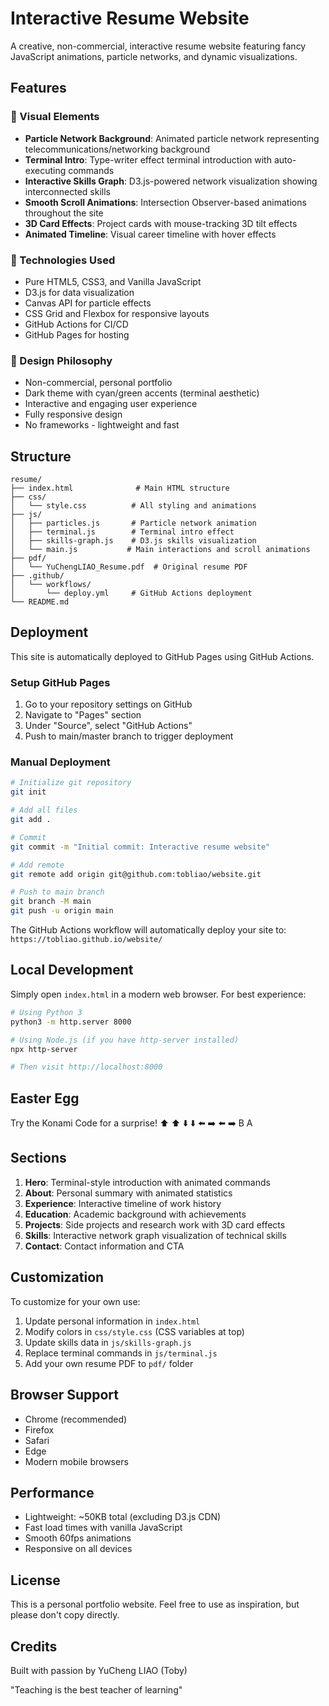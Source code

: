 # Interactive Resume Website

A creative, non-commercial, interactive resume website featuring fancy JavaScript animations, particle networks, and dynamic visualizations.

## Features

### 🎨 Visual Elements
- **Particle Network Background**: Animated particle network representing telecommunications/networking background
- **Terminal Intro**: Type-writer effect terminal introduction with auto-executing commands
- **Interactive Skills Graph**: D3.js-powered network visualization showing interconnected skills
- **Smooth Scroll Animations**: Intersection Observer-based animations throughout the site
- **3D Card Effects**: Project cards with mouse-tracking 3D tilt effects
- **Animated Timeline**: Visual career timeline with hover effects

### 🚀 Technologies Used
- Pure HTML5, CSS3, and Vanilla JavaScript
- D3.js for data visualization
- Canvas API for particle effects
- CSS Grid and Flexbox for responsive layouts
- GitHub Actions for CI/CD
- GitHub Pages for hosting

### 🎯 Design Philosophy
- Non-commercial, personal portfolio
- Dark theme with cyan/green accents (terminal aesthetic)
- Interactive and engaging user experience
- Fully responsive design
- No frameworks - lightweight and fast

## Structure

```
resume/
├── index.html              # Main HTML structure
├── css/
│   └── style.css          # All styling and animations
├── js/
│   ├── particles.js       # Particle network animation
│   ├── terminal.js        # Terminal intro effect
│   ├── skills-graph.js    # D3.js skills visualization
│   └── main.js           # Main interactions and scroll animations
├── pdf/
│   └── YuChengLIAO_Resume.pdf  # Original resume PDF
├── .github/
│   └── workflows/
│       └── deploy.yml     # GitHub Actions deployment
└── README.md
```

## Deployment

This site is automatically deployed to GitHub Pages using GitHub Actions.

### Setup GitHub Pages

1. Go to your repository settings on GitHub
2. Navigate to "Pages" section
3. Under "Source", select "GitHub Actions"
4. Push to main/master branch to trigger deployment

### Manual Deployment

```bash
# Initialize git repository
git init

# Add all files
git add .

# Commit
git commit -m "Initial commit: Interactive resume website"

# Add remote
git remote add origin git@github.com:tobliao/website.git

# Push to main branch
git branch -M main
git push -u origin main
```

The GitHub Actions workflow will automatically deploy your site to:
`https://tobliao.github.io/website/`

## Local Development

Simply open `index.html` in a modern web browser. For best experience:

```bash
# Using Python 3
python3 -m http.server 8000

# Using Node.js (if you have http-server installed)
npx http-server

# Then visit http://localhost:8000
```

## Easter Egg

Try the Konami Code for a surprise!
⬆️ ⬆️ ⬇️ ⬇️ ⬅️ ➡️ ⬅️ ➡️ B A

## Sections

1. **Hero**: Terminal-style introduction with animated commands
2. **About**: Personal summary with animated statistics
3. **Experience**: Interactive timeline of work history
4. **Education**: Academic background with achievements
5. **Projects**: Side projects and research work with 3D card effects
6. **Skills**: Interactive network graph visualization of technical skills
7. **Contact**: Contact information and CTA

## Customization

To customize for your own use:

1. Update personal information in `index.html`
2. Modify colors in `css/style.css` (CSS variables at top)
3. Update skills data in `js/skills-graph.js`
4. Replace terminal commands in `js/terminal.js`
5. Add your own resume PDF to `pdf/` folder

## Browser Support

- Chrome (recommended)
- Firefox
- Safari
- Edge
- Modern mobile browsers

## Performance

- Lightweight: ~50KB total (excluding D3.js CDN)
- Fast load times with vanilla JavaScript
- Smooth 60fps animations
- Responsive on all devices

## License

This is a personal portfolio website. Feel free to use as inspiration, but please don't copy directly.

## Credits

Built with passion by YuCheng LIAO (Toby)

"Teaching is the best teacher of learning"
